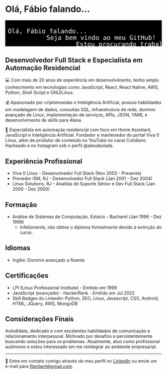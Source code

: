 # Olá, Fábio falando...

![banner animado](https://raw.githubusercontent.com/fberbert/fberbert/main/banner2.svg)

## Desenvolvedor Full Stack e Especialista em Automação Residencial

:computer: Com mais de 20 anos de experiência em desenvolvimento, tenho amplo conhecimento em tecnologias como JavaScript, React, React Native, AWS, Python, Shell Script e GNU/Linux.

:moneybag: Apaixonado por criptomoedas e Inteligência Artificial, possuo habilidades em modelagem de dados, consultas SQL, infraestrutura de rede, domínio avançado de Linux, implementação de serviços, APIs, JSON, YAML e desenvolvimento de skills para Alexa.

:house_with_garden: Especialista em automação residencial com foco em Home Assistant, JavaScript e Inteligência Artificial. Fundador e mantenedor do portal Viva 0 Linux, além de produtor de conteúdo no YouTube no canal Cotidiano Hackeado e no Instagram sob o perfil @alexabolada.

## Experiência Profissional

- Viva 0 Linux - Desenvolvedor Full Stack (Nov 2002 - Presente)
- Provedor ISM, RJ - Desenvolvedor Full Stack (Jan 2001 - Dez 2004)
- Linux Solutions, RJ - Analista de Suporte Sênior e Dev Full Stack (Jan 2000 - Dez 2000)

## Formação

- Análise de Sistemas de Computação, Estácio - Bacharel (Jan 1996 - Dez 1999)
  - Infelizmente, não obtive o diploma formalmente devido à extinção do curso.

## Idiomas

- Inglês: Domínio avançado a fluente

## Certificações

- LPI (Linux Professional Institute) - Emitido em 1999
- JavaScript (avançado) - HackerRank - Emitido em Jul 2022
- Skill Badges do Linkedin: Python, SEO, Linux, Javascript, CSS, Android, HTML, JQuery, AWS, MongoDB

## Considerações Finais

Autodidata, dedicado e com excelentes habilidades de comunicação e relacionamento interpessoal. Motivado por desafios e persistentemente buscando soluções para os problemas. Atualmente, atuo como profissional autônomo e estou interessado em me reintegrar ao ambiente empresarial.

---

:email: Entre em contato comigo através do meu perfil no [LinkedIn](https://www.linkedin.com/in/seu_perfil_linkedin) ou envie um e-mail para fberbert@gmail.com.
